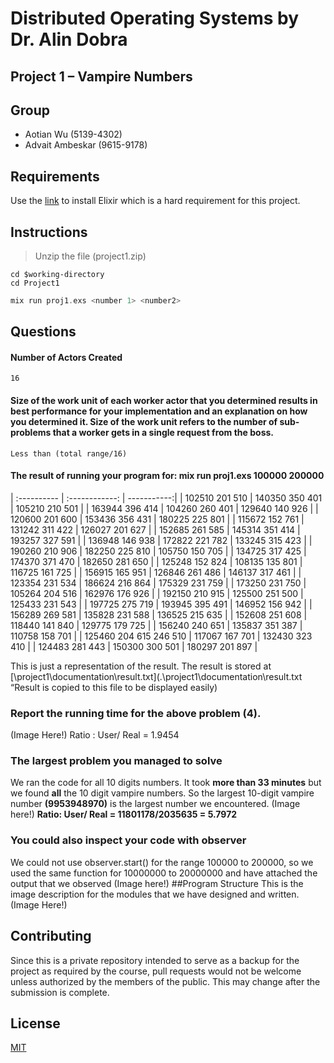 # Distributed Operating Systems by Dr. Alin Dobra
## Project 1 – Vampire Numbers
## Group
* Aotian Wu (5139-4302)
* Advait Ambeskar (9615-9178)

## Requirements
Use the [link](https://elixir-lang.org/install.html) to install Elixir which is a hard requirement for this project.

## Instructions
> Unzip the file (project1.zip)

```shell
cd $working-directory
cd Project1
```
```elixir
mix run proj1.exs <number 1> <number2>
```

## Questions
#### Number of Actors Created
```
16
```
#### Size of the work unit of each worker actor that you determined results in best performance for your implementation and an explanation on how you determined it. Size of the work unit refers to the number of sub-problems that a worker gets in a single request from the boss.
```
Less than (total range/16)
```
#### The result of running your program for: mix run proj1.exs 100000 200000
| :---------- | :------------: | -----------:|
| 102510 201 510 | 140350 350 401 | 105210 210 501 |
| 163944 396 414 | 104260 260 401 | 129640 140 926 |
| 120600 201 600 | 153436 356 431 | 180225 225 801 |
| 115672 152 761 | 131242 311 422 | 126027 201 627 |
| 152685 261 585 | 145314 351 414 | 193257 327 591 |
| 136948 146 938 | 172822 221 782 | 133245 315 423 |
| 190260 210 906 | 182250 225 810 | 105750 150 705 |
| 134725 317 425 | 174370 371 470 | 182650 281 650 |
| 125248 152 824 | 108135 135 801 | 116725 161 725 |
| 156915 165 951 | 126846 261 486 | 146137 317 461 |
| 123354 231 534 | 186624 216 864 | 175329 231 759 |
| 173250 231 750 | 105264 204 516 | 162976 176 926 |
| 192150 210 915 | 125500 251 500 | 125433 231 543 |
| 197725 275 719 | 193945 395 491 | 146952 156 942 |
| 156289 269 581 | 135828 231 588 | 136525 215 635 |
| 152608 251 608 | 118440 141 840 | 129775 179 725 |
| 156240 240 651 | 135837 351 387 | 110758 158 701 |
| 125460 204 615 246 510 | 117067 167 701 | 132430 323 410 |
| 124483 281 443 | 150300 300 501 | 180297 201 897 |

This is just a representation of the result. The result is stored at [\project1\documentation\result.txt](.\project1\documentation\result.txt “Result is copied to this file to be displayed easily)


### Report the running time for the above problem (4).
(Image Here!)
Ratio : User/ Real = 1.9454
### The largest problem you managed to solve
We ran the code for all 10 digits numbers. It took __more than 33 minutes__ but we found __all__ the 10 digit vampire numbers.
So the largest 10-digit vampire number **(9953948970)** is the largest number we encountered.
(Image here!) 
**Ratio: User/ Real = 11801178/2035635 = 5.7972**
###  You could also inspect your code with observer
We could not use observer.start() for the range 100000 to 200000, so we used the same function for 10000000 to 20000000 and have attached the output that we observed
(Image here!)
##Program Structure
This is the image description for the modules that we have designed and written.
(Image Here!)
##

## Contributing
Since this is a private repository intended to serve as a backup for the project as required by the course, pull requests would not be welcome unless authorized by the members of the public.
This may change after the submission is complete.

## License
[MIT](https://choosealicense.com/licenses/mit/)